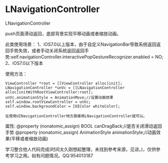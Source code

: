 # LNavigationController
LNavigationController

push页面滑动返回，底部背景实现平移动画或者缩放动画。

此类使用场景：
1、iOS7.0以上版本，由于自定义NavigationBar导致系统返回返回手势失效，或者手动关闭系统返回返回手势:self.navigationController.interactivePopGestureRecognizer.enabled = NO;
2、iOS7.0以下版本

使用方法：

    ViewController *root = [[ViewController alloc]init];
    LNavigationController *unVc = [[LNavigationController alloc]initWithRootViewController:root];
    unVc.animationStyle = AnimationMove;//设置动画效果
    self.window.rootViewController = unVc;
    self.window.backgroundColor = [UIColor whiteColor];
    
    在使用UINavigationController地方直接用LNavigationController就可以。
    
属性:
@property (nonatomic,assign) BOOL canDragBack;//是否关闭滑动返回手势
@property (nonatomic,assign) AnimationStyle animationStyle;//动画效果(平移或者缩放动画)
    
    
    

学习整合他人代码完成(时间太久刚想起整理，未找到参考来源，见谅。)，仅供参考学习之用。如有问题情况。QQ:954013187
